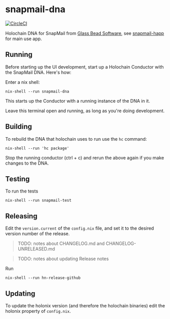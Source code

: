 # snapmail-dna

[![CircleCI](https://circleci.com/gh/h-be/snapmail-dna.svg?style=svg)](https://circleci.com/gh/h-be/snapmail-dna)

Holochain DNA for SnapMail from [Glass Bead Software](http://www.glassbead.com/), see [snapmail-happ](https://github.com/h-be/snapmail-happ) for main use app.


## Running

Before starting up the UI development, start up a Holochain Conductor with the SnapMail DNA. Here's how:

Enter a nix shell:

```
nix-shell --run snapmail-dna
```

This starts up the Conductor with a running instance of the DNA in it.

Leave this terminal open and running, as long as you're doing development.

## Building

To rebuild the DNA that holochain uses to run use the `hc` command:

```
nix-shell --run 'hc package'
```

Stop the running conductor (ctrl + c) and rerun the above again if you make changes to the DNA.

## Testing

To run the tests

```
nix-shell --run snapmail-test
```

## Releasing

Edit the `version.current` of the `config.nix` file, and set it to the desired version number of the release.

> TODO: notes about CHANGELOG.md and CHANGELOG-UNRELEASED.md

> TODO: notes about updating Release notes

Run

```
nix-shell --run hn-release-github
```

## Updating

To update the holonix version (and therefore the holochain binaries) edit the holonix property of `config.nix`.
